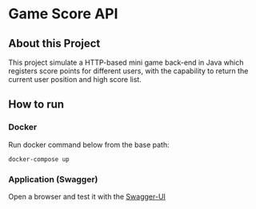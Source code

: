 # Game Score API

## About this Project

This project simulate a HTTP-based mini game back-end in Java which registers score points for different
users, with the capability to return the current user position and high score list.

## How to run

### Docker
Run docker command below from the base path:

```
docker-compose up
```

### Application (Swagger)
Open a browser and test it with the [Swagger-UI](http://localhost:8080/swagger-ui.html)
